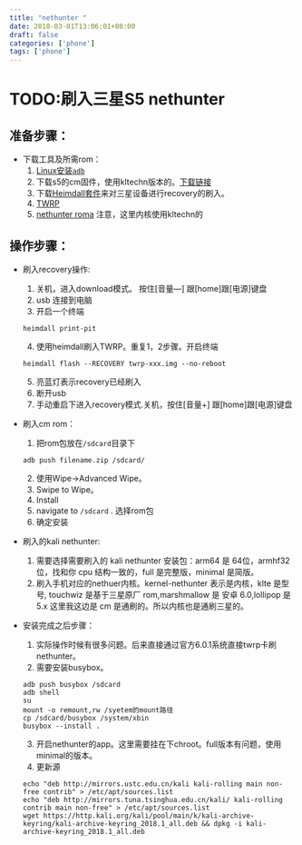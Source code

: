 ```yaml
---
title: "nethunter "
date: 2018-03-01T13:06:01+08:00
draft: false
categories: ['phone']
tags: ['phone']
---
```


# TODO:刷入三星S5 nethunter

## 准备步骤：

- 下载工具及所需rom：  
    1. [Linux安装`adb`](https://wiki.lineageos.org/adb_fastboot_guide.html) 
    2. 下载s5的cm固件，使用kltechn版本的。[下载链接](https://download.lineageos.org/kltechn)
    3. 下载[Heimdall套件](http://glassechidna.com.au/heimdall/#downloads)来对三星设备进行recovery的刷入。
    4. [TWRP](https://dl.twrp.me/kltechn/)
    5. [nethunter roma](https://build.nethunter.com/nightly/3.15.4-20170101-0951/) 注意，这里内核使用kltechn的

## 操作步骤：

- 刷入recovery操作:
    1. 关机，进入download模式。 按住[音量—] 跟[home]跟[电源]键盘
    2. usb 连接到电脑
    3. 开启一个终端  
    ```
    heimdall print-pit
    ```
    4. 使用heimdall刷入TWRP。重复1，2步骤。开启终端  
    ```
    heimdall flash --RECOVERY twrp-xxx.img --no-reboot
    ```
    5. 亮蓝灯表示recovery已经刷入
    6. 断开usb
    7. 手动重启下进入recovery模式.关机，按住[音量+] 跟[home]跟[电源]键盘

- 刷入cm rom：
    1. 把rom包放在`/sdcard`目录下   
    ```
    adb push filename.zip /sdcard/
    ```
    2. 使用Wipe->Advanced Wipe。
    3. Swipe to Wipe。
    4. Install
    5. navigate to `/sdcard` . 选择rom包
    6. 确定安装

- 刷入的kali nethunter:
    1. 需要选择需要刷入的 kali nethunter 安装包：arm64 是 64位，armhf32位，找和你 cpu 结构一致的，full 是完整版，minimal 是简版。
    2. 刷入手机对应的nethuer内核。kernel-nethunter 表示是内核，klte 是型号, touchwiz 是基于三星原厂 rom,marshmallow 是 安卓 6.0,lollipop 是 5.x 这里我这边是 cm 是通刷的。所以内核也是通刷三星的。

- 安装完成之后步骤：
    1. 实际操作时候有很多问题。后来直接通过官方6.0.1系统直接twrp卡刷nethunter。
    2. 需要安装busybox。  
    ```shell
    adb push busybox /sdcard
    adb shell
    su
    mount -o remount,rw /syetem的mount路径
    cp /sdcard/busybox /system/xbin
    busybox --install .
    ```

    3. 开启nethunter的app。这里需要挂在下chroot。full版本有问题，使用minimal的版本。
    4. 更新源    
    ```
    echo "deb http://mirrors.ustc.edu.cn/kali kali-rolling main non-free contrib" > /etc/apt/sources.list
    echo "deb http://mirrors.tuna.tsinghua.edu.cn/kali/ kali-rolling contrib main non-free" > /etc/apt/sources.list
    wget https://http.kali.org/kali/pool/main/k/kali-archive-keyring/kali-archive-keyring_2018.1_all.deb && dpkg -i kali-archive-keyring_2018.1_all.deb
    ```
    

